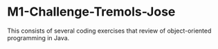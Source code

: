 # M1-Challenge-Tremols-Jose
This consists of several coding exercises that review of object-oriented programming in Java.
